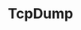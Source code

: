 ---
layout: tag-list
type: tag
title: TcpDump
slug: TcpDump
category: Tag
sidebar: false
description: >
    Vulnerabilidades de entidades externas XML.
---